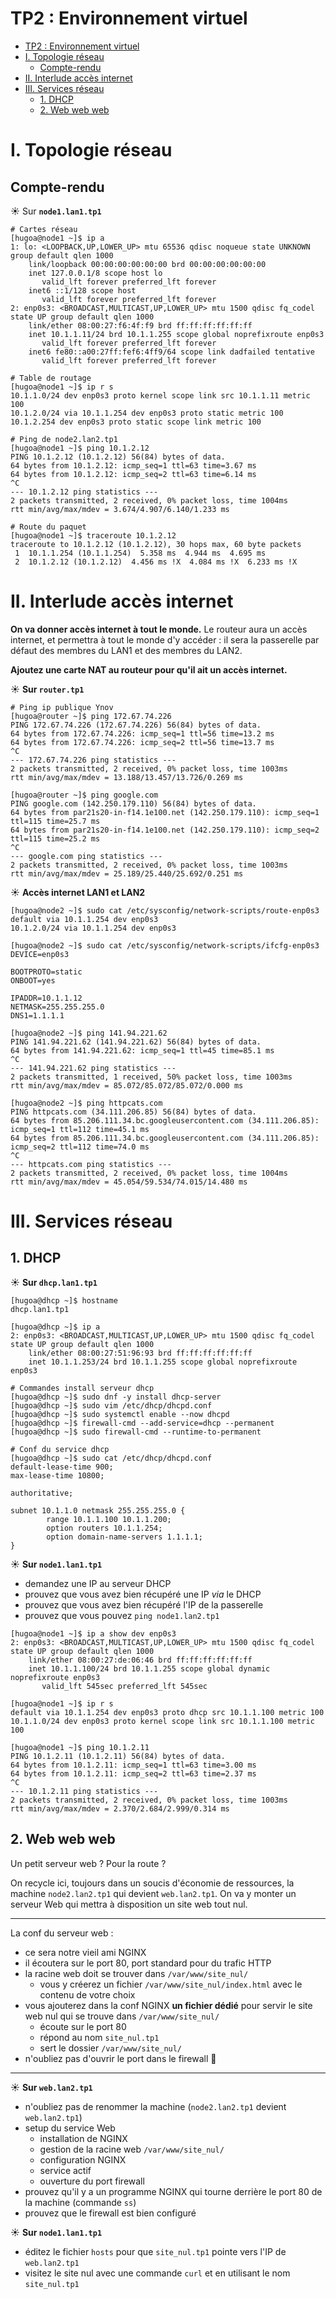 # TP2 : Environnement virtuel

- [TP2 : Environnement virtuel](#tp2--environnement-virtuel)
- [I. Topologie réseau](#i-topologie-réseau)
  - [Compte-rendu](#compte-rendu)
- [II. Interlude accès internet](#ii-interlude-accès-internet)
- [III. Services réseau](#iii-services-réseau)
  - [1. DHCP](#1-dhcp)
  - [2. Web web web](#2-web-web-web)

# I. Topologie réseau

## Compte-rendu

☀️ Sur **`node1.lan1.tp1`**

```
# Cartes réseau
[hugoa@node1 ~]$ ip a
1: lo: <LOOPBACK,UP,LOWER_UP> mtu 65536 qdisc noqueue state UNKNOWN group default qlen 1000
    link/loopback 00:00:00:00:00:00 brd 00:00:00:00:00:00
    inet 127.0.0.1/8 scope host lo
       valid_lft forever preferred_lft forever
    inet6 ::1/128 scope host
       valid_lft forever preferred_lft forever
2: enp0s3: <BROADCAST,MULTICAST,UP,LOWER_UP> mtu 1500 qdisc fq_codel state UP group default qlen 1000
    link/ether 08:00:27:f6:4f:f9 brd ff:ff:ff:ff:ff:ff
    inet 10.1.1.11/24 brd 10.1.1.255 scope global noprefixroute enp0s3
       valid_lft forever preferred_lft forever
    inet6 fe80::a00:27ff:fef6:4ff9/64 scope link dadfailed tentative
       valid_lft forever preferred_lft forever

# Table de routage
[hugoa@node1 ~]$ ip r s
10.1.1.0/24 dev enp0s3 proto kernel scope link src 10.1.1.11 metric 100
10.1.2.0/24 via 10.1.1.254 dev enp0s3 proto static metric 100
10.1.2.254 dev enp0s3 proto static scope link metric 100

# Ping de node2.lan2.tp1
[hugoa@node1 ~]$ ping 10.1.2.12
PING 10.1.2.12 (10.1.2.12) 56(84) bytes of data.
64 bytes from 10.1.2.12: icmp_seq=1 ttl=63 time=3.67 ms
64 bytes from 10.1.2.12: icmp_seq=2 ttl=63 time=6.14 ms
^C
--- 10.1.2.12 ping statistics ---
2 packets transmitted, 2 received, 0% packet loss, time 1004ms
rtt min/avg/max/mdev = 3.674/4.907/6.140/1.233 ms

# Route du paquet
[hugoa@node1 ~]$ traceroute 10.1.2.12
traceroute to 10.1.2.12 (10.1.2.12), 30 hops max, 60 byte packets
 1  10.1.1.254 (10.1.1.254)  5.358 ms  4.944 ms  4.695 ms
 2  10.1.2.12 (10.1.2.12)  4.456 ms !X  4.084 ms !X  6.233 ms !X
```

# II. Interlude accès internet

**On va donner accès internet à tout le monde.** Le routeur aura un accès internet, et permettra à tout le monde d'y accéder : il sera la passerelle par défaut des membres du LAN1 et des membres du LAN2.

**Ajoutez une carte NAT au routeur pour qu'il ait un accès internet.**

☀️ **Sur `router.tp1`**

```
# Ping ip publique Ynov
[hugoa@router ~]$ ping 172.67.74.226
PING 172.67.74.226 (172.67.74.226) 56(84) bytes of data.
64 bytes from 172.67.74.226: icmp_seq=1 ttl=56 time=13.2 ms
64 bytes from 172.67.74.226: icmp_seq=2 ttl=56 time=13.7 ms
^C
--- 172.67.74.226 ping statistics ---
2 packets transmitted, 2 received, 0% packet loss, time 1003ms
rtt min/avg/max/mdev = 13.188/13.457/13.726/0.269 ms

[hugoa@router ~]$ ping google.com
PING google.com (142.250.179.110) 56(84) bytes of data.
64 bytes from par21s20-in-f14.1e100.net (142.250.179.110): icmp_seq=1 ttl=115 time=25.7 ms
64 bytes from par21s20-in-f14.1e100.net (142.250.179.110): icmp_seq=2 ttl=115 time=25.2 ms
^C
--- google.com ping statistics ---
2 packets transmitted, 2 received, 0% packet loss, time 1003ms
rtt min/avg/max/mdev = 25.189/25.440/25.692/0.251 ms
```

☀️ **Accès internet LAN1 et LAN2**

```
[hugoa@node2 ~]$ sudo cat /etc/sysconfig/network-scripts/route-enp0s3
default via 10.1.1.254 dev enp0s3
10.1.2.0/24 via 10.1.1.254 dev enp0s3

[hugoa@node2 ~]$ sudo cat /etc/sysconfig/network-scripts/ifcfg-enp0s3
DEVICE=enp0s3

BOOTPROTO=static
ONBOOT=yes

IPADDR=10.1.1.12
NETMASK=255.255.255.0
DNS1=1.1.1.1

[hugoa@node2 ~]$ ping 141.94.221.62
PING 141.94.221.62 (141.94.221.62) 56(84) bytes of data.
64 bytes from 141.94.221.62: icmp_seq=1 ttl=45 time=85.1 ms
^C
--- 141.94.221.62 ping statistics ---
2 packets transmitted, 1 received, 50% packet loss, time 1003ms
rtt min/avg/max/mdev = 85.072/85.072/85.072/0.000 ms

[hugoa@node2 ~]$ ping httpcats.com
PING httpcats.com (34.111.206.85) 56(84) bytes of data.
64 bytes from 85.206.111.34.bc.googleusercontent.com (34.111.206.85): icmp_seq=1 ttl=112 time=45.1 ms
64 bytes from 85.206.111.34.bc.googleusercontent.com (34.111.206.85): icmp_seq=2 ttl=112 time=74.0 ms
^C
--- httpcats.com ping statistics ---
2 packets transmitted, 2 received, 0% packet loss, time 1004ms
rtt min/avg/max/mdev = 45.054/59.534/74.015/14.480 ms
```

# III. Services réseau

## 1. DHCP

☀️ **Sur `dhcp.lan1.tp1`**

```
[hugoa@dhcp ~]$ hostname
dhcp.lan1.tp1

[hugoa@dhcp ~]$ ip a
2: enp0s3: <BROADCAST,MULTICAST,UP,LOWER_UP> mtu 1500 qdisc fq_codel state UP group default qlen 1000
    link/ether 08:00:27:51:96:93 brd ff:ff:ff:ff:ff:ff
    inet 10.1.1.253/24 brd 10.1.1.255 scope global noprefixroute enp0s3

# Commandes install serveur dhcp
[hugoa@dhcp ~]$ sudo dnf -y install dhcp-server
[hugoa@dhcp ~]$ sudo vim /etc/dhcp/dhcpd.conf
[hugoa@dhcp ~]$ sudo systemctl enable --now dhcpd
[hugoa@dhcp ~]$ firewall-cmd --add-service=dhcp --permanent
[hugoa@dhcp ~]$ sudo firewall-cmd --runtime-to-permanent

# Conf du service dhcp
[hugoa@dhcp ~]$ sudo cat /etc/dhcp/dhcpd.conf
default-lease-time 900;
max-lease-time 10800;

authoritative;

subnet 10.1.1.0 netmask 255.255.255.0 {
        range 10.1.1.100 10.1.1.200;
        option routers 10.1.1.254;
        option domain-name-servers 1.1.1.1;
}
```

☀️ **Sur `node1.lan1.tp1`**

- demandez une IP au serveur DHCP
- prouvez que vous avez bien récupéré une IP *via* le DHCP
- prouvez que vous avez bien récupéré l'IP de la passerelle
- prouvez que vous pouvez `ping node1.lan2.tp1`

```
[hugoa@node1 ~]$ ip a show dev enp0s3
2: enp0s3: <BROADCAST,MULTICAST,UP,LOWER_UP> mtu 1500 qdisc fq_codel state UP group default qlen 1000
    link/ether 08:00:27:de:06:46 brd ff:ff:ff:ff:ff:ff
    inet 10.1.1.100/24 brd 10.1.1.255 scope global dynamic noprefixroute enp0s3
       valid_lft 545sec preferred_lft 545sec

[hugoa@node1 ~]$ ip r s
default via 10.1.1.254 dev enp0s3 proto dhcp src 10.1.1.100 metric 100
10.1.1.0/24 dev enp0s3 proto kernel scope link src 10.1.1.100 metric 100

[hugoa@node1 ~]$ ping 10.1.2.11
PING 10.1.2.11 (10.1.2.11) 56(84) bytes of data.
64 bytes from 10.1.2.11: icmp_seq=1 ttl=63 time=3.00 ms
64 bytes from 10.1.2.11: icmp_seq=2 ttl=63 time=2.37 ms
^C
--- 10.1.2.11 ping statistics ---
2 packets transmitted, 2 received, 0% packet loss, time 1003ms
rtt min/avg/max/mdev = 2.370/2.684/2.999/0.314 ms
```

## 2. Web web web

Un petit serveur web ? Pour la route ?

On recycle ici, toujours dans un soucis d'économie de ressources, la machine `node2.lan2.tp1` qui devient `web.lan2.tp1`. On va y monter un serveur Web qui mettra à disposition un site web tout nul.

---

La conf du serveur web :

- ce sera notre vieil ami NGINX
- il écoutera sur le port 80, port standard pour du trafic HTTP
- la racine web doit se trouver dans `/var/www/site_nul/`
  - vous y créerez un fichier `/var/www/site_nul/index.html` avec le contenu de votre choix
- vous ajouterez dans la conf NGINX **un fichier dédié** pour servir le site web nul qui se trouve dans `/var/www/site_nul/`
  - écoute sur le port 80
  - répond au nom `site_nul.tp1`
  - sert le dossier `/var/www/site_nul/`
- n'oubliez pas d'ouvrir le port dans le firewall 🌼

---

☀️ **Sur `web.lan2.tp1`**

- n'oubliez pas de renommer la machine (`node2.lan2.tp1` devient `web.lan2.tp1`)
- setup du service Web
  - installation de NGINX
  - gestion de la racine web `/var/www/site_nul/`
  - configuration NGINX
  - service actif
  - ouverture du port firewall
- prouvez qu'il y a un programme NGINX qui tourne derrière le port 80 de la machine (commande `ss`)
- prouvez que le firewall est bien configuré

☀️ **Sur `node1.lan1.tp1`**

- éditez le fichier `hosts` pour que `site_nul.tp1` pointe vers l'IP de `web.lan2.tp1`
- visitez le site nul avec une commande `curl` et en utilisant le nom `site_nul.tp1`